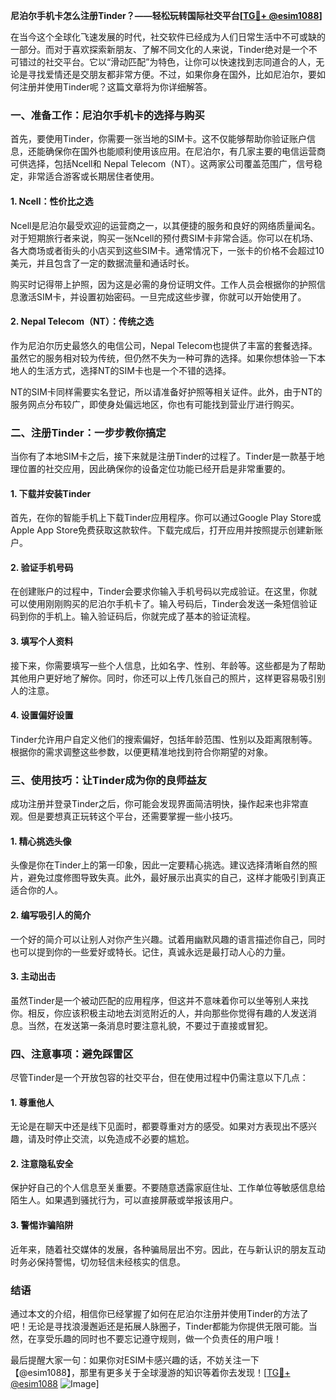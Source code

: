 **尼泊尔手机卡怎么注册Tinder？——轻松玩转国际社交平台[[TG💪+ @esim1088](https://t.me/s/esim1088)]**

在当今这个全球化飞速发展的时代，社交软件已经成为人们日常生活中不可或缺的一部分。而对于喜欢探索新朋友、了解不同文化的人来说，Tinder绝对是一个不可错过的社交平台。它以“滑动匹配”为特色，让你可以快速找到志同道合的人，无论是寻找爱情还是交朋友都非常方便。不过，如果你身在国外，比如尼泊尔，要如何注册并使用Tinder呢？这篇文章将为你详细解答。

### 一、准备工作：尼泊尔手机卡的选择与购买

首先，要使用Tinder，你需要一张当地的SIM卡。这不仅能够帮助你验证账户信息，还能确保你在国外也能顺利使用该应用。在尼泊尔，有几家主要的电信运营商可供选择，包括Ncell和 Nepal Telecom（NT）。这两家公司覆盖范围广，信号稳定，非常适合游客或长期居住者使用。

#### 1. Ncell：性价比之选
Ncell是尼泊尔最受欢迎的运营商之一，以其便捷的服务和良好的网络质量闻名。对于短期旅行者来说，购买一张Ncell的预付费SIM卡非常合适。你可以在机场、各大商场或者街头的小店买到这些SIM卡。通常情况下，一张卡的价格不会超过10美元，并且包含了一定的数据流量和通话时长。

购买时记得带上护照，因为这是必需的身份证明文件。工作人员会根据你的护照信息激活SIM卡，并设置初始密码。一旦完成这些步骤，你就可以开始使用了。

#### 2. Nepal Telecom（NT）：传统之选
作为尼泊尔历史最悠久的电信公司，Nepal Telecom也提供了丰富的套餐选择。虽然它的服务相对较为传统，但仍然不失为一种可靠的选择。如果你想体验一下本地人的生活方式，选择NT的SIM卡也是一个不错的选择。

NT的SIM卡同样需要实名登记，所以请准备好护照等相关证件。此外，由于NT的服务网点分布较广，即使身处偏远地区，你也有可能找到营业厅进行购买。

### 二、注册Tinder：一步步教你搞定

当你有了本地SIM卡之后，接下来就是注册Tinder的过程了。Tinder是一款基于地理位置的社交应用，因此确保你的设备定位功能已经开启是非常重要的。

#### 1. 下载并安装Tinder
首先，在你的智能手机上下载Tinder应用程序。你可以通过Google Play Store或Apple App Store免费获取这款软件。下载完成后，打开应用并按照提示创建新账户。

#### 2. 验证手机号码
在创建账户的过程中，Tinder会要求你输入手机号码以完成验证。在这里，你就可以使用刚刚购买的尼泊尔手机卡了。输入号码后，Tinder会发送一条短信验证码到你的手机上。输入验证码后，你就完成了基本的验证流程。

#### 3. 填写个人资料
接下来，你需要填写一些个人信息，比如名字、性别、年龄等。这些都是为了帮助其他用户更好地了解你。同时，你还可以上传几张自己的照片，这样更容易吸引别人的注意。

#### 4. 设置偏好设置
Tinder允许用户自定义他们的搜索偏好，包括年龄范围、性别以及距离限制等。根据你的需求调整这些参数，以便更精准地找到符合你期望的对象。

### 三、使用技巧：让Tinder成为你的良师益友

成功注册并登录Tinder之后，你可能会发现界面简洁明快，操作起来也非常直观。但是要想真正玩转这个平台，还需要掌握一些小技巧。

#### 1. 精心挑选头像
头像是你在Tinder上的第一印象，因此一定要精心挑选。建议选择清晰自然的照片，避免过度修图导致失真。此外，最好展示出真实的自己，这样才能吸引到真正适合你的人。

#### 2. 编写吸引人的简介
一个好的简介可以让别人对你产生兴趣。试着用幽默风趣的语言描述你自己，同时也可以提到你的一些爱好或特长。记住，真诚永远是最打动人心的力量。

#### 3. 主动出击
虽然Tinder是一个被动匹配的应用程序，但这并不意味着你可以坐等别人来找你。相反，你应该积极主动地去浏览附近的人，并向那些你觉得有趣的人发送消息。当然，在发送第一条消息时要注意礼貌，不要过于直接或冒犯。

### 四、注意事项：避免踩雷区

尽管Tinder是一个开放包容的社交平台，但在使用过程中仍需注意以下几点：

#### 1. 尊重他人
无论是在聊天中还是线下见面时，都要尊重对方的感受。如果对方表现出不感兴趣，请及时停止交流，以免造成不必要的尴尬。

#### 2. 注意隐私安全
保护好自己的个人信息至关重要。不要随意透露家庭住址、工作单位等敏感信息给陌生人。如果遇到骚扰行为，可以直接屏蔽或举报该用户。

#### 3. 警惕诈骗陷阱
近年来，随着社交媒体的发展，各种骗局层出不穷。因此，在与新认识的朋友互动时务必保持警惕，切勿轻信未经核实的信息。

### 结语

通过本文的介绍，相信你已经掌握了如何在尼泊尔注册并使用Tinder的方法了吧！无论是寻找浪漫邂逅还是拓展人脉圈子，Tinder都能为你提供无限可能。当然，在享受乐趣的同时也不要忘记遵守规则，做一个负责任的用户哦！

最后提醒大家一句：如果你对ESIM卡感兴趣的话，不妨关注一下【@esim1088】，那里有更多关于全球漫游的知识等着你去发现！[[TG💪+ @esim1088](https://t.me/s/esim1088) ![Image](https://i.postimg.cc/4NQfJmqS/Snipaste-2025-05-13-00-14-12.png)]